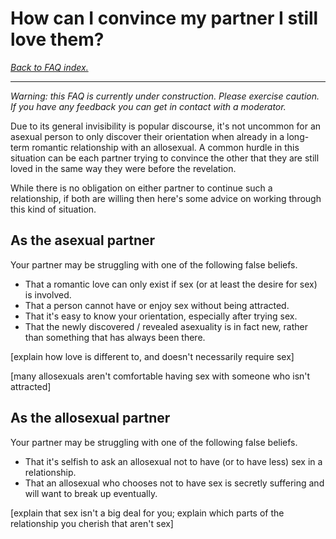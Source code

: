 # How can I convince my partner I still love them?

[*Back to FAQ index.*](w/asexuality/faq)

---

*Warning: this FAQ is currently under construction. Please exercise caution. If you have any feedback you can get in contact with a moderator.*

Due to its general invisibility is popular discourse, it's not uncommon for an asexual person to only discover their orientation when already in a long-term romantic relationship with an allosexual. A common hurdle in this situation can be each partner trying to convince the other that they are still loved in the same way they were before the revelation.

While there is no obligation on either partner to continue such a relationship, if both are willing then here's some advice on working through this kind of situation.

## As the asexual partner

Your partner may be struggling with one of the following false beliefs.

* That a romantic love can only exist if sex (or at least the desire for sex) is involved.
* That a person cannot have or enjoy sex without being attracted.
* That it's easy to know your orientation, especially after trying sex.
* That the newly discovered / revealed asexuality is in fact new, rather than something that has always been there.

[explain how love is different to, and doesn't necessarily require sex]

[many allosexuals aren't comfortable having sex with someone who isn't attracted]

## As the allosexual partner

Your partner may be struggling with one of the following false beliefs.

* That it's selfish to ask an allosexual not to have (or to have less) sex in a relationship.
* That an allosexual who chooses not to have sex is secretly suffering and will want to break up eventually.

[explain that sex isn't a big deal for you; explain which parts of the relationship you cherish that aren't sex]